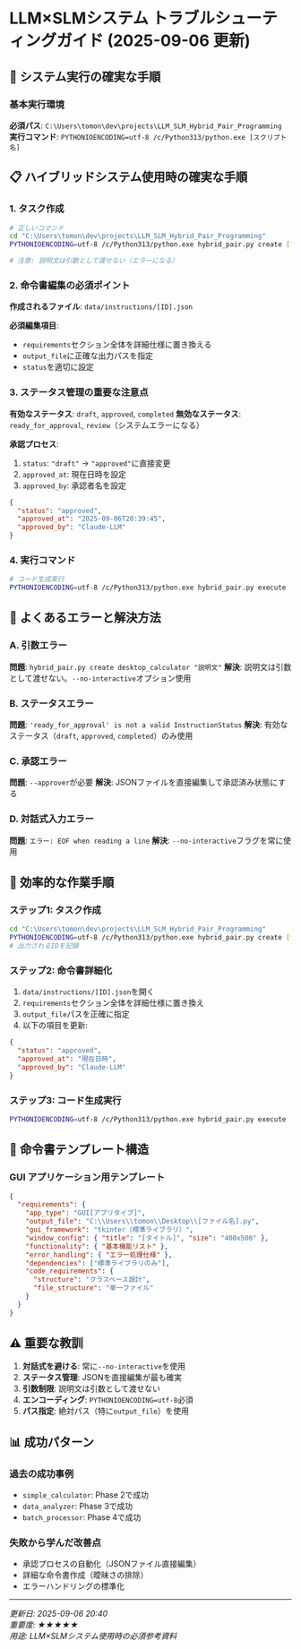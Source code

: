 # LLM×SLMシステム トラブルシューティングガイド (2025-09-06 更新)

## 🔧 システム実行の確実な手順

### 基本実行環境
**必須パス**: `C:\Users\tomon\dev\projects\LLM_SLM_Hybrid_Pair_Programming`
**実行コマンド**: `PYTHONIOENCODING=utf-8 /c/Python313/python.exe [スクリプト名]`

## 📋 ハイブリッドシステム使用時の確実な手順

### 1. タスク作成
```bash
# 正しいコマンド
cd "C:\Users\tomon\dev\projects\LLM_SLM_Hybrid_Pair_Programming"
PYTHONIOENCODING=utf-8 /c/Python313/python.exe hybrid_pair.py create [function_name] --no-interactive

# 注意: 説明文は引数として渡せない（エラーになる）
```

### 2. 命令書編集の必須ポイント
**作成されるファイル**: `data/instructions/[ID].json`

**必須編集項目**:
- `requirements`セクション全体を詳細仕様に置き換える
- `output_file`に正確な出力パスを指定
- `status`を適切に設定

### 3. ステータス管理の重要な注意点
**有効なステータス**: `draft`, `approved`, `completed`
**無効なステータス**: `ready_for_approval`, `review`（システムエラーになる）

**承認プロセス**:
1. `status`: `"draft"` → `"approved"`に直接変更
2. `approved_at`: 現在日時を設定
3. `approved_by`: 承認者名を設定

```json
{
  "status": "approved",
  "approved_at": "2025-09-06T20:39:45",
  "approved_by": "Claude-LLM"
}
```

### 4. 実行コマンド
```bash
# コード生成実行
PYTHONIOENCODING=utf-8 /c/Python313/python.exe hybrid_pair.py execute [ID]
```

## 🚨 よくあるエラーと解決方法

### A. 引数エラー
**問題**: `hybrid_pair.py create desktop_calculator "説明文"`
**解決**: 説明文は引数として渡せない。`--no-interactive`オプション使用

### B. ステータスエラー
**問題**: `'ready_for_approval' is not a valid InstructionStatus`
**解決**: 有効なステータス（`draft`, `approved`, `completed`）のみ使用

### C. 承認エラー
**問題**: `--approver`が必要
**解決**: JSONファイルを直接編集して承認済み状態にする

### D. 対話式入力エラー
**問題**: `エラー: EOF when reading a line`
**解決**: `--no-interactive`フラグを常に使用

## 🎯 効率的な作業手順

### ステップ1: タスク作成
```bash
cd "C:\Users\tomon\dev\projects\LLM_SLM_Hybrid_Pair_Programming"
PYTHONIOENCODING=utf-8 /c/Python313/python.exe hybrid_pair.py create [function_name] --no-interactive
# 出力されるIDを記録
```

### ステップ2: 命令書詳細化
1. `data/instructions/[ID].json`を開く
2. `requirements`セクション全体を詳細仕様に置き換え
3. `output_file`パスを正確に指定
4. 以下の項目を更新:
```json
{
  "status": "approved",
  "approved_at": "現在日時",
  "approved_by": "Claude-LLM"
}
```

### ステップ3: コード生成実行
```bash
PYTHONIOENCODING=utf-8 /c/Python313/python.exe hybrid_pair.py execute [ID]
```

## 📝 命令書テンプレート構造

### GUI アプリケーション用テンプレート
```json
{
  "requirements": {
    "app_type": "GUI[アプリタイプ]",
    "output_file": "C:\\Users\\tomon\\Desktop\\[ファイル名].py",
    "gui_framework": "tkinter（標準ライブラリ）",
    "window_config": { "title": "[タイトル]", "size": "400x500" },
    "functionality": { "基本機能リスト" },
    "error_handling": { "エラー処理仕様" },
    "dependencies": ["標準ライブラリのみ"],
    "code_requirements": {
      "structure": "クラスベース設計",
      "file_structure": "単一ファイル"
    }
  }
}
```

## ⚠️ 重要な教訓

1. **対話式を避ける**: 常に`--no-interactive`を使用
2. **ステータス管理**: JSONを直接編集が最も確実
3. **引数制限**: 説明文は引数として渡せない
4. **エンコーディング**: `PYTHONIOENCODING=utf-8`必須
5. **パス指定**: 絶対パス（特に`output_file`）を使用

## 📊 成功パターン

### 過去の成功事例
- `simple_calculator`: Phase 2で成功
- `data_analyzer`: Phase 3で成功  
- `batch_processor`: Phase 4で成功

### 失敗から学んだ改善点
- 承認プロセスの自動化（JSONファイル直接編集）
- 詳細な命令書作成（曖昧さの排除）
- エラーハンドリングの標準化

---
*更新日: 2025-09-06 20:40*  
*重要度: ★★★★★*  
*用途: LLM×SLMシステム使用時の必須参考資料*